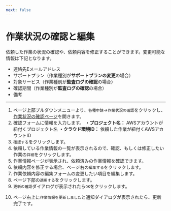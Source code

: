 ```yaml
---
next: false
---
```


# 作業状況の確認と編集
依頼した作業の状況の確認や、依頼内容を修正することができます。変更可能な情報は下記となります。

- 連絡先Eメールアドレス
- サポートプラン（作業種別が**サポートプランの変更**の場合）
- 対象サービス（作業種別が**監査ログの確認**の場合）
- 確認期間（作業種別が**監査ログの確認**の場合）
- 備考

---
1. ページ上部プルダウンメニューより、`各種申請`→`作業状況の確認`をクリックし、[作業状況の確認ページ](/request/get-tickets.html)を開きます。
2. 確認フォームに情報を入力します。
  **・プロジェクト名：** AWSアカウントが紐付くプロジェクト名
  **・クラウド環境ID：** 依頼した作業が紐付くAWSアカウントID
3. `確認する`をクリックします。
4. 依頼している作業情報の一覧が表示されるので、確認、もしくは修正したい作業の`詳細`をクリックします。
5. 作業情報ページが表示され、依頼済みの作業情報を確認できます。
6. 依頼内容を修正する場合、ページ右の`編集する`をクリックします。
7. 作業依頼内容の編集フォームの変更したい項目を編集します。
8. ページ下部の`適用する`をクリックします。
9. `更新の確認`ダイアログが表示されたら`OK`をクリックします。
<CaptionedImage src="ticket_update_dialog.png" caption=""/>

10. ページ右上に`作業情報を更新しました`と通知ダイアログが表示されたら、更新完了です。
<CaptionedImage src="ticket_update_success.png" caption=""/>